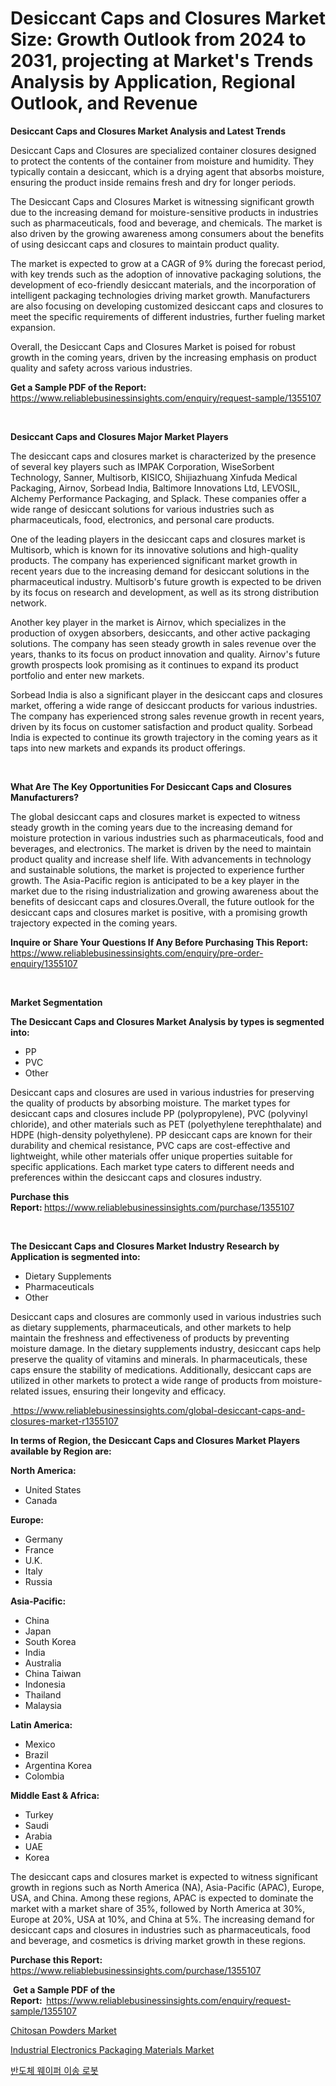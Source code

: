 <p><h1>Desiccant Caps and Closures Market Size: Growth Outlook from 2024 to 2031, projecting at Market's Trends Analysis by Application, Regional Outlook, and Revenue</h1></p><p><strong>Desiccant Caps and Closures Market Analysis and Latest Trends</strong></p>
<p><p>Desiccant Caps and Closures are specialized container closures designed to protect the contents of the container from moisture and humidity. They typically contain a desiccant, which is a drying agent that absorbs moisture, ensuring the product inside remains fresh and dry for longer periods.</p><p>The Desiccant Caps and Closures Market is witnessing significant growth due to the increasing demand for moisture-sensitive products in industries such as pharmaceuticals, food and beverage, and chemicals. The market is also driven by the growing awareness among consumers about the benefits of using desiccant caps and closures to maintain product quality.</p><p>The market is expected to grow at a CAGR of 9% during the forecast period, with key trends such as the adoption of innovative packaging solutions, the development of eco-friendly desiccant materials, and the incorporation of intelligent packaging technologies driving market growth. Manufacturers are also focusing on developing customized desiccant caps and closures to meet the specific requirements of different industries, further fueling market expansion.</p><p>Overall, the Desiccant Caps and Closures Market is poised for robust growth in the coming years, driven by the increasing emphasis on product quality and safety across various industries.</p></p>
<p><strong>Get a Sample PDF of the Report:&nbsp;</strong> <a href="https://www.reliablebusinessinsights.com/enquiry/request-sample/1355107">https://www.reliablebusinessinsights.com/enquiry/request-sample/1355107</a></p>
<p>&nbsp;</p>
<p><strong>Desiccant Caps and Closures Major Market Players</strong></p>
<p><p>The desiccant caps and closures market is characterized by the presence of several key players such as IMPAK Corporation, WiseSorbent Technology, Sanner, Multisorb, KISICO, Shijiazhuang Xinfuda Medical Packaging, Airnov, Sorbead India, Baltimore Innovations Ltd, LEVOSIL, Alchemy Performance Packaging, and Splack. These companies offer a wide range of desiccant solutions for various industries such as pharmaceuticals, food, electronics, and personal care products.</p><p>One of the leading players in the desiccant caps and closures market is Multisorb, which is known for its innovative solutions and high-quality products. The company has experienced significant market growth in recent years due to the increasing demand for desiccant solutions in the pharmaceutical industry. Multisorb's future growth is expected to be driven by its focus on research and development, as well as its strong distribution network.</p><p>Another key player in the market is Airnov, which specializes in the production of oxygen absorbers, desiccants, and other active packaging solutions. The company has seen steady growth in sales revenue over the years, thanks to its focus on product innovation and quality. Airnov's future growth prospects look promising as it continues to expand its product portfolio and enter new markets.</p><p>Sorbead India is also a significant player in the desiccant caps and closures market, offering a wide range of desiccant products for various industries. The company has experienced strong sales revenue growth in recent years, driven by its focus on customer satisfaction and product quality. Sorbead India is expected to continue its growth trajectory in the coming years as it taps into new markets and expands its product offerings.</p></p>
<p>&nbsp;</p>
<p><strong>What Are The Key Opportunities For Desiccant Caps and Closures Manufacturers?</strong></p>
<p><p>The global desiccant caps and closures market is expected to witness steady growth in the coming years due to the increasing demand for moisture protection in various industries such as pharmaceuticals, food and beverages, and electronics. The market is driven by the need to maintain product quality and increase shelf life. With advancements in technology and sustainable solutions, the market is projected to experience further growth. The Asia-Pacific region is anticipated to be a key player in the market due to the rising industrialization and growing awareness about the benefits of desiccant caps and closures.Overall, the future outlook for the desiccant caps and closures market is positive, with a promising growth trajectory expected in the coming years.</p></p>
<p><strong>Inquire or Share Your Questions If Any Before Purchasing This Report:</strong> <a href="https://www.reliablebusinessinsights.com/enquiry/pre-order-enquiry/1355107">https://www.reliablebusinessinsights.com/enquiry/pre-order-enquiry/1355107</a></p>
<p>&nbsp;</p>
<p><strong>Market Segmentation</strong></p>
<p><strong>The Desiccant Caps and Closures Market Analysis by types is segmented into:</strong></p>
<p><ul><li>PP</li><li>PVC</li><li>Other</li></ul></p>
<p><p>Desiccant caps and closures are used in various industries for preserving the quality of products by absorbing moisture. The market types for desiccant caps and closures include PP (polypropylene), PVC (polyvinyl chloride), and other materials such as PET (polyethylene terephthalate) and HDPE (high-density polyethylene). PP desiccant caps are known for their durability and chemical resistance, PVC caps are cost-effective and lightweight, while other materials offer unique properties suitable for specific applications. Each market type caters to different needs and preferences within the desiccant caps and closures industry.</p></p>
<p><strong>Purchase this Report:&nbsp;</strong><a href="https://www.reliablebusinessinsights.com/purchase/1355107">https://www.reliablebusinessinsights.com/purchase/1355107</a></p>
<p>&nbsp;</p>
<p><strong>The Desiccant Caps and Closures Market Industry Research by Application is segmented into:</strong></p>
<p><ul><li>Dietary Supplements</li><li>Pharmaceuticals</li><li>Other</li></ul></p>
<p><p>Desiccant caps and closures are commonly used in various industries such as dietary supplements, pharmaceuticals, and other markets to help maintain the freshness and effectiveness of products by preventing moisture damage. In the dietary supplements industry, desiccant caps help preserve the quality of vitamins and minerals. In pharmaceuticals, these caps ensure the stability of medications. Additionally, desiccant caps are utilized in other markets to protect a wide range of products from moisture-related issues, ensuring their longevity and efficacy.</p></p>
<p><a href="https://www.reliablebusinessinsights.com/global-desiccant-caps-and-closures-market-r1355107">&nbsp;https://www.reliablebusinessinsights.com/global-desiccant-caps-and-closures-market-r1355107</a></p>
<p><strong>In terms of Region, the Desiccant Caps and Closures Market Players available by Region are:</strong></p>
<p>
    <p> <strong> North America: </strong>
        <ul>
            <li>United States</li>
            <li>Canada</li>
        </ul>
        </p> 
    <p> <strong> Europe: </strong>
        <ul>
            <li>Germany</li>
            <li>France</li>
            <li>U.K.</li>
            <li>Italy</li>
            <li>Russia</li>
        </ul>
        </p> 
    <p> <strong> Asia-Pacific: </strong>
        <ul>
            <li>China</li>
            <li>Japan</li>
            <li>South Korea</li>
            <li>India</li>
            <li>Australia</li>
            <li>China Taiwan</li>
            <li>Indonesia</li>
            <li>Thailand</li>
            <li>Malaysia</li>
        </ul>
        </p> 
    <p> <strong> Latin America: </strong>
        <ul>
            <li>Mexico</li>
            <li>Brazil</li>
            <li>Argentina Korea</li>
            <li>Colombia</li>
        </ul>
        </p> 
    <p> <strong> Middle East & Africa: </strong>
        <ul>
            <li>Turkey</li>
            <li>Saudi</li>
            <li>Arabia</li>
            <li>UAE</li>
            <li>Korea</li>
        </ul>
    </p>
    </p>
<p><p>The desiccant caps and closures market is expected to witness significant growth in regions such as North America (NA), Asia-Pacific (APAC), Europe, USA, and China. Among these regions, APAC is expected to dominate the market with a market share of 35%, followed by North America at 30%, Europe at 20%, USA at 10%, and China at 5%. The increasing demand for desiccant caps and closures in industries such as pharmaceuticals, food and beverage, and cosmetics is driving market growth in these regions.</p></p>
<p><strong>Purchase this Report: </strong><a href="https://www.reliablebusinessinsights.com/purchase/1355107">https://www.reliablebusinessinsights.com/purchase/1355107</a></p>
<p>&nbsp;<strong>Get a Sample PDF of the Report:&nbsp;&nbsp;</strong><a href="https://www.reliablebusinessinsights.com/enquiry/request-sample/1355107">https://www.reliablebusinessinsights.com/enquiry/request-sample/1355107</a></p>
<p><strong></strong></p>
<p><p><a href="https://github.com/dimitrishawkinswaynenp91rgz/Market-Research-Report-List-3/blob/main/chitosan-powders-market.md">Chitosan Powders Market</a></p><p><a href="https://github.com/changoleonlaverguenzanoexiste/Market-Research-Report-List-3/blob/main/industrial-electronics-packaging-materials-market.md">Industrial Electronics Packaging Materials Market</a></p><p><a href="https://github.com/vs019sa3m8x/Market-Research-Report-List-2/blob/main/4362499144916.md">반도체 웨이퍼 이송 로봇</a></p></p>
